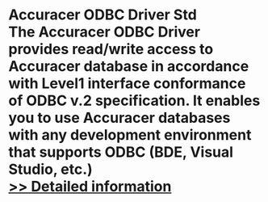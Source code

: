 # Accuracer ODBC Driver Std<br />The Accuracer ODBC Driver provides read/write access to Accuracer database in accordance with Level1 interface conformance of ODBC v.2 specification. It enables you to use Accuracer databases with any development environment that supports ODBC (BDE, Visual Studio, etc.)<br />[>> Detailed information](https://secure.shareit.com/shareit/product.html?productid=198831&affiliateid=200057808)